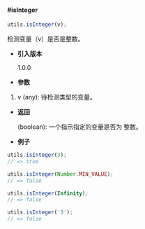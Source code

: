 #### #isInteger

```javascript
utils.isInteger(v);
```

检测变量（v）是否是整数。

- **引入版本**

    1.0.0

- **参数**

1. v (any): 待检测类型的变量。

- **返回**

    (boolean): 一个指示指定的变量是否为 整数。

- **例子**

```javascript
utils.isInteger(3);
// => true

utils.isInteger(Number.MIN_VALUE);
// => false

utils.isInteger(Infinity);
// => false

utils.isInteger('3');
// => false
```
